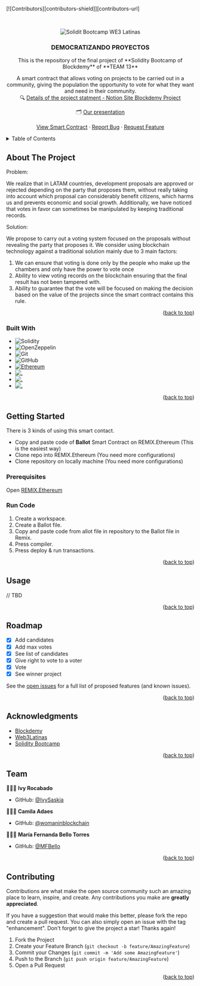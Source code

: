 <a name="readme-top"></a>



[![Contributors][contributors-shield]][contributors-url]



<!-- PROJECT LOGO -->

<br />
<div align="center">

![Solidit Bootcamp WE3 Latinas](https://pbs.twimg.com/media/FcBpiw3X0AEoMxi.jpg)
  

<h3 align="center">DEMOCRATIZANDO PROYECTOS</h3>

  <p align="center">
  This is the repository of the final project of **Solidity Bootcamp of Blockdemy** of **TEAM 13**
  
  A smart contract that allows voting on projects to be carried out in a community, giving the population the opportunity to vote for what they want and need in their community.
    <br />
    🔍 [Details of the project statment - Notion Site Blockdemy Project](https://blockde.notion.site/Proyecto-final-f252e5ccd35944dd8481fe3a26c46f69)

🗂 [Our presentation](https://www.canva.com/design/DAFOIenb5dA/gLR2nrPZJ_7cVYKVmrhgLg/view?utm_content=DAFOIenb5dA&utm_campaign=designshare&utm_medium=link&utm_source=publishpresent)
    <br />
    <br />
    <a href="https://github.com/IvySaskia/Solidity-Bootcamp-Blockdemy-Project">View Smart Contract</a>
    ·
    <a href="https://github.com/IvySaskia/Solidity-Bootcamp-Blockdemy-Project/issues">Report Bug</a>
    ·
    <a href="https://github.com/IvySaskia/Solidity-Bootcamp-Blockdemy-Project/issues">Request Feature</a>
  </p>
</div>



<!-- TABLE OF CONTENTS -->

<details>
  <summary>Table of Contents</summary>
  <ol>
    <li>
      <a href="#about-the-project">About The Project</a>
      <ul>
        <li><a href="#built-with">Built With</a></li>
      </ul>
    </li>
    <li>
      <a href="#getting-started">Getting Started</a>
      <ul>
        <li><a href="#prerequisites">Prerequisites</a></li>
        <li><a href="#installation">Installation</a></li>
      </ul>
    </li>
    <li><a href="#usage">Usage</a></li>
    <li><a href="#roadmap">Roadmap</a></li>
    <li><a href="#acknowledgments">Acknowledgments</a></li>
    <li><a href="#team">Team</a></li>
    <li><a href="#contributing">Contributing</a></li>
  </ol>
</details>



<!-- ABOUT THE PROJECT -->

## About The Project

Problem:

We realize that in LATAM countries, development proposals are approved or rejected depending on the party that proposes them, without really taking into account which proposal can considerably benefit citizens, which harms us and prevents economic and social growth. Additionally, we have noticed that votes in favor can sometimes be manipulated by keeping traditional records.


Solution:

We propose to carry out a voting system focused on the proposals without revealing the party that proposes it. We consider using blockchain technology against a traditional solution mainly due to 3 main factors:

1. We can ensure that voting is done only by the people who make up the chambers and only have the power to vote once
2. Ability to view voting records on the blockchain ensuring that the final result has not been tampered with.
3. Ability to guarantee that the vote will be focused on making the decision based on the value of the projects since the smart contract contains this rule.

<p align="right">(<a href="#readme-top">back to top</a>)</p>



### Built With

* ![Solidity](https://img.shields.io/badge/Solidity-%23363636.svg?style=for-the-badge&logo=solidity&logoColor=white)
* ![OpenZeppelin](https://img.shields.io/badge/OpenZeppelin-4E5EE4?logo=OpenZeppelin&logoColor=fff&style=for-the-badge)
* ![Git](https://img.shields.io/badge/git-%23F05033.svg?style=for-the-badge&logo=git&logoColor=white)
* ![GitHub](https://img.shields.io/badge/github-%23121011.svg?style=for-the-badge&logo=github&logoColor=white)
* <a href='https://remix.ethereum.org/' target="_blank"><img alt='Ethereum' src='https://img.shields.io/badge/Remix.Ethereum-100000?style=for-the-badge&logo=Ethereum&logoColor=white&labelColor=222336&color=222336'/></a>
* <a href='https://metamask.io/' target="_blank"><img alt='.' src='https://img.shields.io/badge/Metamask-100000?style=for-the-badge&logo=.&logoColor=white&labelColor=FF7F08&color=FF7F08'/></a>
* <a href='https://etherscan.io/' target="_blank"><img alt='.' src='https://img.shields.io/badge/etherscan-100000?style=for-the-badge&logo=.&logoColor=white&labelColor=053883&color=053883'/></a>
* <a href='' target="_blank"><img alt='.' src='https://img.shields.io/badge/goerli.testnet-100000?style=for-the-badge&logo=.&logoColor=white&labelColor=0F65E4&color=0F65E4'/></a>

<p align="right">(<a href="#readme-top">back to top</a>)</p>



<!-- GETTING STARTED -->

## Getting Started

There is 3 kinds of using this smart contact.
* Copy and paste code of **Ballot** Smart Contract on REMIX.Ethereum (This is the easiest way)
* Clone repo into REMIX.Ethereum (You need more configurations)
* Clone repository on locally machine (You need more configurations)

### Prerequisites

Open [REMIX.Ethereum](https://remix.ethereum.org/) 


### Run Code

1. Create a workspace.
2. Create a Ballot file.
3. Copy and paste code from allot file in repository to the Ballot file in Remix.
4. Press compiler.
5. Press deploy & run transactions.

<p align="right">(<a href="#readme-top">back to top</a>)</p>



<!-- USAGE EXAMPLES -->

## Usage

// TBD

<p align="right">(<a href="#readme-top">back to top</a>)</p>



<!-- ROADMAP -->
## Roadmap

- [X] Add candidates
- [X] Add max votes
- [X] See list of candidates
- [X] Give right to vote to a voter
- [X] Vote
- [X] See winner project

See the [open issues](https://github.com/IvySaskia/Solidity-Bootcamp-Blockdemy-Project/issues) for a full list of proposed features (and known issues).

<p align="right">(<a href="#readme-top">back to top</a>)</p>



<!-- ACKNOWLEDGMENTS -->

## Acknowledgments

* [Blockdemy](https://www.instagram.com/blockdemy)
* [Web3Latinas](https://www.instagram.com/web3latinas_)
* [Solidity Bootcamp]()

<p align="right">(<a href="#readme-top">back to top</a>)</p>



<!-- TEAM -->

## Team

👩🏽‍💻 **Ivy Rocabado**
- GitHub: [@IvySaskia](https://github.com/IvySaskia)

👩🏽‍💻 **Camila Adaes**
- GitHub: [@womaninblockchain](https://github.com/womaninblockchain)

👩🏽‍💻 **María Fernanda Bello Torres**
- GitHub: [@MFBello](https://github.com/MFBello)


<p align="right">(<a href="#readme-top">back to top</a>)</p>


<!-- CONTRIBUTING -->
## Contributing

Contributions are what make the open source community such an amazing place to learn, inspire, and create. Any contributions you make are **greatly appreciated**.

If you have a suggestion that would make this better, please fork the repo and create a pull request. You can also simply open an issue with the tag "enhancement".
Don't forget to give the project a star! Thanks again!

1. Fork the Project
2. Create your Feature Branch (`git checkout -b feature/AmazingFeature`)
3. Commit your Changes (`git commit -m 'Add some AmazingFeature'`)
4. Push to the Branch (`git push origin feature/AmazingFeature`)
5. Open a Pull Request

<p align="right">(<a href="#readme-top">back to top</a>)</p>
